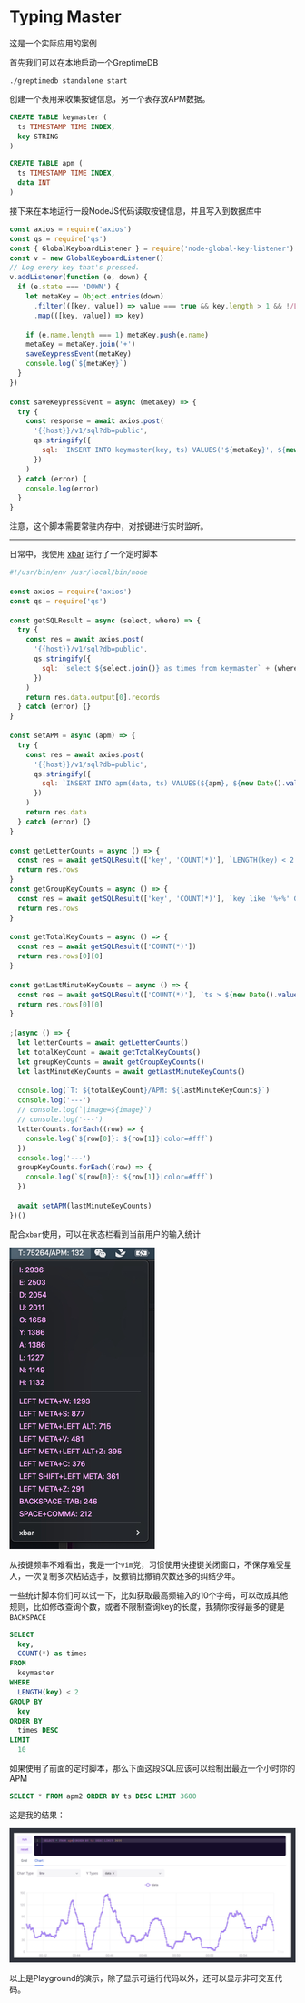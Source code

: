 # Typing Master

这是一个实际应用的案例

首先我们可以在本地启动一个GreptimeDB

```
./greptimedb standalone start
```

创建一个表用来收集按键信息，另一个表存放APM数据。

``` sql
CREATE TABLE keymaster (
  ts TIMESTAMP TIME INDEX,  
  key STRING
)
```

``` sql
CREATE TABLE apm (
  ts TIMESTAMP TIME INDEX,  
  data INT
)
```

接下来在本地运行一段NodeJS代码读取按键信息，并且写入到数据库中

``` js
const axios = require('axios')
const qs = require('qs')
const { GlobalKeyboardListener } = require('node-global-key-listener')
const v = new GlobalKeyboardListener()
// Log every key that's pressed.
v.addListener(function (e, down) {
  if (e.state === 'DOWN') {
    let metaKey = Object.entries(down)
      .filter(([key, value]) => value === true && key.length > 1 && !/LOCK/.test(key))
      .map(([key, value]) => key)

    if (e.name.length === 1) metaKey.push(e.name)
    metaKey = metaKey.join('+')
    saveKeypressEvent(metaKey)
    console.log(`${metaKey}`)
  }
})

const saveKeypressEvent = async (metaKey) => {
  try {
    const response = await axios.post(
      '{{host}}/v1/sql?db=public',
      qs.stringify({
        sql: `INSERT INTO keymaster(key, ts) VALUES('${metaKey}', ${new Date().valueOf()})`,
      })
    )
  } catch (error) {
    console.log(error)
  }
}
```

注意，这个脚本需要常驻内存中，对按键进行实时监听。

---

日常中，我使用 [xbar](https://xbarapp.com/) 运行了一个定时脚本

```js
#!/usr/bin/env /usr/local/bin/node

const axios = require('axios')
const qs = require('qs')

const getSQLResult = async (select, where) => {
  try {
    const res = await axios.post(
      '{{host}}/v1/sql?db=public',
      qs.stringify({
        sql: `select ${select.join()} as times from keymaster` + (where ? ` WHERE ${where}` : ''),
      })
    )
    return res.data.output[0].records
  } catch (error) {}
}

const setAPM = async (apm) => {
  try {
    const res = await axios.post(
      '{{host}}/v1/sql?db=public',
      qs.stringify({
        sql: `INSERT INTO apm(data, ts) VALUES(${apm}, ${new Date().valueOf()})`,
      })
    )
    return res.data
  } catch (error) {}
}

const getLetterCounts = async () => {
  const res = await getSQLResult(['key', 'COUNT(*)'], `LENGTH(key) < 2 Group by key order by times DESC limit 10`)
  return res.rows
}
const getGroupKeyCounts = async () => {
  const res = await getSQLResult(['key', 'COUNT(*)'], `key like '%+%' Group by key order by times DESC limit 10`)
  return res.rows
}

const getTotalKeyCounts = async () => {
  const res = await getSQLResult(['COUNT(*)'])
  return res.rows[0][0]
}

const getLastMinuteKeyCounts = async () => {
  const res = await getSQLResult(['COUNT(*)'], `ts > ${new Date().valueOf() - 60000}`)
  return res.rows[0][0]
}

;(async () => {
  let letterCounts = await getLetterCounts()
  let totalKeyCount = await getTotalKeyCounts()
  let groupKeyCounts = await getGroupKeyCounts()
  let lastMinuteKeyCounts = await getLastMinuteKeyCounts()

  console.log(`T: ${totalKeyCount}/APM: ${lastMinuteKeyCounts}`)
  console.log('---')
  // console.log(`|image=${image}`)
  // console.log('---')
  letterCounts.forEach((row) => {
    console.log(`${row[0]}: ${row[1]}|color=#fff`)
  })
  console.log('---')
  groupKeyCounts.forEach((row) => {
    console.log(`${row[0]}: ${row[1]}|color=#fff`)
  })

  await setAPM(lastMinuteKeyCounts)
})()
```

配合`xbar`使用，可以在状态栏看到当前用户的输入统计

![](./Xnip2023-03-22_00-14-17.jpg)

从按键频率不难看出，我是一个`vim`党，习惯使用快捷键关闭窗口，不保存难受星人，一次复制多次粘贴选手，反撤销比撤销次数还多的纠结少年。

一些统计脚本你们可以试一下，比如获取最高频输入的10个字母，可以改成其他规则，比如修改查询个数，或者不限制查询key的长度，我猜你按得最多的键是`BACKSPACE`

```sql
SELECT 
  key, 
  COUNT(*) as times 
FROM 
  keymaster 
WHERE
  LENGTH(key) < 2 
GROUP BY 
  key 
ORDER BY 
  times DESC 
LIMIT 
  10
```

如果使用了前面的定时脚本，那么下面这段SQL应该可以绘制出最近一个小时你的APM

```sql
SELECT * FROM apm2 ORDER BY ts DESC LIMIT 3600
```

这是我的结果：

![Alt text](./Xnip2023-03-22_00-56-28.jpg)

以上是Playground的演示，除了显示可运行代码以外，还可以显示非可交互代码。